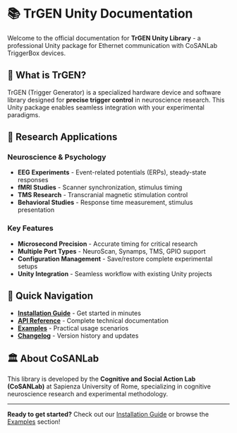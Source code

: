 # 📚 TrGEN Unity Documentation

Welcome to the official documentation for **TrGEN Unity Library** - a professional Unity package for Ethernet communication with CoSANLab TriggerBox devices.

## 🎯 What is TrGEN?

TrGEN (Trigger Generator) is a specialized hardware device and software library designed for **precise trigger control** in neuroscience research. This Unity package enables seamless integration with your experimental paradigms.

## 🔬 Research Applications

### Neuroscience & Psychology
- **EEG Experiments** - Event-related potentials (ERPs), steady-state responses
- **fMRI Studies** - Scanner synchronization, stimulus timing
- **TMS Research** - Transcranial magnetic stimulation control
- **Behavioral Studies** - Response time measurement, stimulus presentation

### Key Features
- **Microsecond Precision** - Accurate timing for critical research
- **Multiple Port Types** - NeuroScan, Synamps, TMS, GPIO support
- **Configuration Management** - Save/restore complete experimental setups
- **Unity Integration** - Seamless workflow with existing Unity projects

## 🚀 Quick Navigation

- **[Installation Guide](/#📦-installation)** - Get started in minutes
- **[API Reference](api/)** - Complete technical documentation
- **[Examples](examples/)** - Practical usage scenarios
- **[Changelog](CHANGELOG.md)** - Version history and updates

## 🏛️ About CoSANLab

This library is developed by the **Cognitive and Social Action Lab (CoSANLab)** at Sapienza University of Rome, specializing in cognitive neuroscience research and experimental methodology.

---

**Ready to get started?** Check out our [Installation Guide](/#📦-installation) or browse the [Examples](examples/) section!
